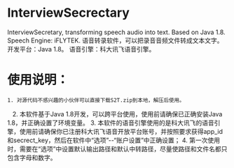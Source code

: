 # InterviewSecrectary
InterviewSecretary, transforming speech audio into text. Based on Java 1.8. Speech Engine: iFLYTEK. 语音转录软件，可以把录音音频文件转成文本文字。开发平台：Java 1.8。 语音引擎：科大讯飞语音引擎。

# 使用说明：
    1. 对源代码不感兴趣的小伙伴可以直接下载S2T.zip到本地，解压后使用。
    2. 本软件基于Java 1.8开发，可以跨平台使用，使用前请确保已正确安装Java 1.8，并正确设置了环境变量。
    3. 本软件的语音引擎使用的是科大讯飞的语音引擎，使用前请确保你已注册科大讯飞语音开放平台账号，并按照要求获得app_id和secrect_key，然后在软件中“选项”--“账户设置”中正确设置；
    4. 第一次使用时，需要在“选项”中设置默认输出路径和默认中转路径，尽量使路径和文件名都只包含字母和数字。
